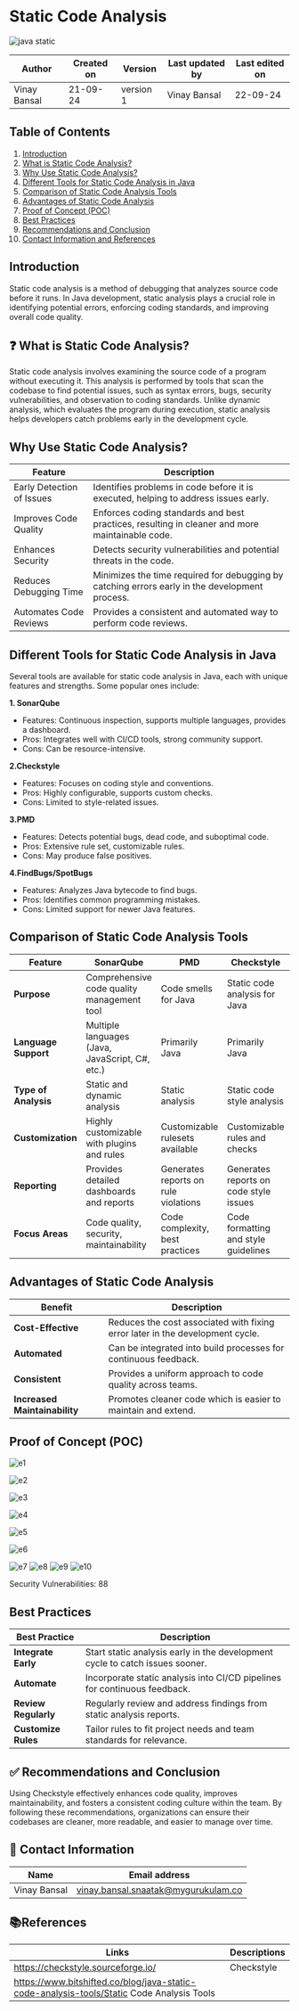# Static Code Analysis

![java static](https://github.com/user-attachments/assets/16f124bd-65e8-45df-93ae-6611fd7617ed)

  | Author        | Created on | Version | Last updated by | Last edited on |
  |-------------|---------|-------------|-------------|---------|
  | Vinay Bansal | 21-09-24 | version 1 | Vinay Bansal | 22-09-24 |


## Table of Contents
1. [Introduction](#introduction)
2. [What is Static Code Analysis?](#what-is-static-code-analysis)
3. [Why Use Static Code Analysis?](#why-use-static-code-analysis)
4. [Different Tools for Static Code Analysis in Java](#different-tools-for-static-code-analysis-in-java)
5. [Comparison of Static Code Analysis Tools](#comparison-of-static-code-analysis-tools)
6. [Advantages of Static Code Analysis](#advantages-of-static-code-analysis)
7. [Proof of Concept (POC)](#proof-of-concept-poc)
8. [Best Practices](#best-practices)
9. [Recommendations and Conclusion](#recommendations-and-conclusion)
10. [Contact Information and References](#contact-information-and-references)

## Introduction
Static code analysis is a method of debugging that analyzes source code before it runs. In Java development, static analysis plays a crucial role in identifying potential errors, enforcing coding standards, and improving overall code quality.

## ❓ What is Static Code Analysis?
Static code analysis involves examining the source code of a program without executing it. This analysis is performed by tools that scan the codebase to find potential issues, such as syntax errors, bugs, security vulnerabilities, and observation to coding standards. Unlike dynamic analysis, which evaluates the program during execution, static analysis helps developers catch problems early in the development cycle.

## Why Use Static Code Analysis?
| Feature                         | Description                                                                                  |
|---------------------------------|----------------------------------------------------------------------------------------------|
| Early Detection of Issues       | Identifies problems in code before it is executed, helping to address issues early.        |
| Improves Code Quality           | Enforces coding standards and best practices, resulting in cleaner and more maintainable code. |
| Enhances Security               | Detects security vulnerabilities and potential threats in the code.                         |
| Reduces Debugging Time          | Minimizes the time required for debugging by catching errors early in the development process. |
| Automates Code Reviews          | Provides a consistent and automated way to perform code reviews.                            |


## Different Tools for Static Code Analysis in Java
Several tools are available for static code analysis in Java, each with unique features and strengths. Some popular ones include:

**1. SonarQube**
- Features: Continuous inspection, supports multiple languages, provides a dashboard.
- Pros: Integrates well with CI/CD tools, strong community support.
- Cons: Can be resource-intensive.

**2.Checkstyle**
- Features: Focuses on coding style and conventions.
- Pros: Highly configurable, supports custom checks.
- Cons: Limited to style-related issues.

**3.PMD**
- Features: Detects potential bugs, dead code, and suboptimal code.
- Pros: Extensive rule set, customizable rules.
- Cons: May produce false positives.

**4.FindBugs/SpotBugs**
- Features: Analyzes Java bytecode to find bugs.
- Pros: Identifies common programming mistakes.
- Cons: Limited support for newer Java features.


## Comparison of Static Code Analysis Tools
| Feature                        | SonarQube                                    | PMD                                 | Checkstyle                          | FindBugs/SpotBugs                  |
|--------------------------------|----------------------------------------------|-------------------------------------|-------------------------------------|-------------------------------------|
| **Purpose**                    | Comprehensive code quality management tool   | Code smells for Java       | Static code analysis for Java        | Bug detection and static analysis    |
| **Language Support**           | Multiple languages (Java, JavaScript, C#, etc.) | Primarily Java                      | Primarily Java                      | Primarily Java                      |
| **Type of Analysis**           | Static and dynamic analysis                   | Static analysis                     | Static code style analysis          | Static analysis focused on bugs     |
| **Customization**              | Highly customizable with plugins and rules   | Customizable rulesets available     | Customizable rules and checks       | Some customization options available |
| **Reporting**                  | Provides detailed dashboards and reports     | Generates reports on rule violations | Generates reports on code style issues | Generates reports on potential bugs  |
| **Focus Areas**                | Code quality, security, maintainability      | Code complexity, best practices     | Code formatting and style guidelines | Bug patterns and potential issues   |


## Advantages of Static Code Analysis
| Benefit                        | Description                                                               |
|-------------------------------|---------------------------------------------------------------------------|
| **Cost-Effective**            | Reduces the cost associated with fixing error later in the development cycle. |
| **Automated**                 | Can be integrated into build processes for continuous feedback.           |
| **Consistent**                | Provides a uniform approach to code quality across teams.                 |
| **Increased Maintainability**| Promotes cleaner code which is easier to maintain and extend.           |



## Proof of Concept (POC)
![e1](https://github.com/user-attachments/assets/92864196-b869-4123-8f14-002492226735)


![e2](https://github.com/user-attachments/assets/ea380ede-2922-4c3c-acd0-4ef163b03eaf)

![e3](https://github.com/user-attachments/assets/ec2ed6fa-93d2-4b01-b20c-4b5ad4d0be73)

![e4](https://github.com/user-attachments/assets/f1377a82-1729-446f-91ba-5e667a3a66be)

![e5](https://github.com/user-attachments/assets/10f5bd58-deca-4341-8c70-1989337d7f45)

![e6](https://github.com/user-attachments/assets/7bc5f3a1-6f90-4e48-9c41-416287bd59ac)

![e7](https://github.com/user-attachments/assets/3e2bbdfd-2b21-4bce-90a8-7b73823033d9)
![e8](https://github.com/user-attachments/assets/70c6092a-b756-452f-a0a4-2eaa52cfc2f6)
![e9](https://github.com/user-attachments/assets/fc3480ea-7805-4430-b039-bce0f9970dc6)
![e10](https://github.com/user-attachments/assets/23bb63f8-92b3-40e4-8f2a-b456d4becb61)


Security Vulnerabilities: 88

## Best Practices
| Best Practice                 | Description                                                               |
|-------------------------------|---------------------------------------------------------------------------|
| **Integrate Early**           | Start static analysis early in the development cycle to catch issues sooner. |
| **Automate**                  | Incorporate static analysis into CI/CD pipelines for continuous feedback.  |
| **Review Regularly**          | Regularly review and address findings from static analysis reports.        |
| **Customize Rules**           | Tailor rules to fit project needs and team standards for relevance.        |


## ✅ Recommendations and Conclusion
Using Checkstyle effectively enhances code quality, improves maintainability, and fosters a consistent coding culture within the team. By following these recommendations, organizations can ensure their codebases are cleaner, more readable, and easier to manage over time.

##  📧 Contact Information
| Name | Email address|
|------|---------------------|
| Vinay Bansal | vinay.bansal.snaatak@mygurukulam.co |

## 📚References
| Links | Descriptions|
|------|---------------------|
|  https://checkstyle.sourceforge.io/ | Checkstyle |
|https://www.bitshifted.co/blog/java-static-code-analysis-tools/Static Code Analysis Tools||
